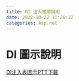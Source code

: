 ```yaml
---
title: DI 注入相關說明
date: 2022-10-22 11:26:12
categories: Asp.net
---
```

# DI 圖示說明
[DI注入表圖示PTT下載](https://docs.google.com/presentation/d/1d9HMtsi0824d2eRW7zqZNXm1HlUx56rK/edit?usp=sharing&ouid=114474305978411254413&rtpof=true&sd=true)
